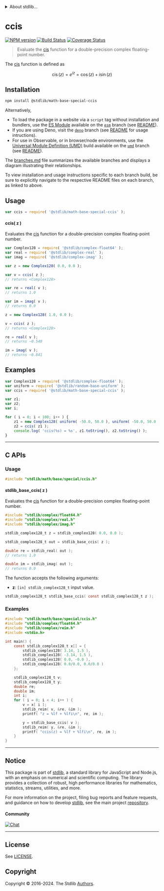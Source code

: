 <!--

@license Apache-2.0

Copyright (c) 2018 The Stdlib Authors.

Licensed under the Apache License, Version 2.0 (the "License");
you may not use this file except in compliance with the License.
You may obtain a copy of the License at

   http://www.apache.org/licenses/LICENSE-2.0

Unless required by applicable law or agreed to in writing, software
distributed under the License is distributed on an "AS IS" BASIS,
WITHOUT WARRANTIES OR CONDITIONS OF ANY KIND, either express or implied.
See the License for the specific language governing permissions and
limitations under the License.

-->


<details>
  <summary>
    About stdlib...
  </summary>
  <p>We believe in a future in which the web is a preferred environment for numerical computation. To help realize this future, we've built stdlib. stdlib is a standard library, with an emphasis on numerical and scientific computation, written in JavaScript (and C) for execution in browsers and in Node.js.</p>
  <p>The library is fully decomposable, being architected in such a way that you can swap out and mix and match APIs and functionality to cater to your exact preferences and use cases.</p>
  <p>When you use stdlib, you can be absolutely certain that you are using the most thorough, rigorous, well-written, studied, documented, tested, measured, and high-quality code out there.</p>
  <p>To join us in bringing numerical computing to the web, get started by checking us out on <a href="https://github.com/stdlib-js/stdlib">GitHub</a>, and please consider <a href="https://opencollective.com/stdlib">financially supporting stdlib</a>. We greatly appreciate your continued support!</p>
</details>

# ccis

[![NPM version][npm-image]][npm-url] [![Build Status][test-image]][test-url] [![Coverage Status][coverage-image]][coverage-url] <!-- [![dependencies][dependencies-image]][dependencies-url] -->

> Evaluate the [cis][cis] function for a double-precision complex floating-point number.

<section class="intro">

The [cis][cis] function is defined as

<!-- <equation class="equation" label="eq:cis_function" align="center" raw="\operatorname{cis}(z) = e^{iz} = \cos(z) + i \sin(z)" alt="cis function"> -->

```math
\mathop{\mathrm{cis}}(z) = e^{iz} = \cos(z) + i \sin(z)
```

<!-- <div class="equation" align="center" data-raw-text="\operatorname{cis}(z) = e^{iz} = \cos(z) + i \sin(z)" data-equation="eq:cis_function">
    <img src="https://cdn.jsdelivr.net/gh/stdlib-js/stdlib@d4edb68b52a6c646be5683023c5a24890300727f/lib/node_modules/@stdlib/math/base/special/ccis/docs/img/equation_cis_function.svg" alt="cis function">
    <br>
</div> -->

<!-- </equation> -->

</section>

<!-- /.intro -->

<section class="installation">

## Installation

```bash
npm install @stdlib/math-base-special-ccis
```

Alternatively,

-   To load the package in a website via a `script` tag without installation and bundlers, use the [ES Module][es-module] available on the [`esm`][esm-url] branch (see [README][esm-readme]).
-   If you are using Deno, visit the [`deno`][deno-url] branch (see [README][deno-readme] for usage intructions).
-   For use in Observable, or in browser/node environments, use the [Universal Module Definition (UMD)][umd] build available on the [`umd`][umd-url] branch (see [README][umd-readme]).

The [branches.md][branches-url] file summarizes the available branches and displays a diagram illustrating their relationships.

To view installation and usage instructions specific to each branch build, be sure to explicitly navigate to the respective README files on each branch, as linked to above.

</section>

<section class="usage">

## Usage

```javascript
var ccis = require( '@stdlib/math-base-special-ccis' );
```

#### ccis( z )

Evaluates the [cis][cis] function for a double-precision complex floating-point number.

```javascript
var Complex128 = require( '@stdlib/complex-float64' );
var real = require( '@stdlib/complex-real' );
var imag = require( '@stdlib/complex-imag' );

var z = new Complex128( 0.0, 0.0 );

var v = ccis( z );
// returns <Complex128>

var re = real( v );
// returns 1.0

var im = imag( v );
// returns 0.0

z = new Complex128( 1.0, 0.0 );

v = ccis( z );
// returns <Complex128>

re = real( v );
// returns ~0.540

im = imag( v );
// returns ~0.841
```

</section>

<!-- /.usage -->

<section class="examples">

## Examples

<!-- eslint no-undef: "error" -->

```javascript
var Complex128 = require( '@stdlib/complex-float64' );
var uniform = require( '@stdlib/random-base-uniform' );
var ccis = require( '@stdlib/math-base-special-ccis' );

var z1;
var z2;
var i;

for ( i = 0; i < 100; i++ ) {
    z1 = new Complex128( uniform( -50.0, 50.0 ), uniform( -50.0, 50.0 ) );
    z2 = ccis( z1 );
    console.log( 'ccis(%s) = %s', z1.toString(), z2.toString() );
}
```

</section>

<!-- /.examples -->

<!-- C interface documentation. -->

* * *

<section class="c">

## C APIs

<!-- Section to include introductory text. Make sure to keep an empty line after the intro `section` element and another before the `/section` close. -->

<section class="intro">

</section>

<!-- /.intro -->

<!-- C usage documentation. -->

<section class="usage">

### Usage

```c
#include "stdlib/math/base/special/ccis.h"
```

#### stdlib_base_ccis( z )

Evaluates the [cis][cis] function for a double-precision complex floating-point number.

```c
#include "stdlib/complex/float64.h"
#include "stdlib/complex/real.h"
#include "stdlib/complex/imag.h"

stdlib_complex128_t z = stdlib_complex128( 0.0, 0.0 );

stdlib_complex128_t out = stdlib_base_ccis( z );

double re = stdlib_real( out );
// returns 1.0

double im = stdlib_imag( out );
// returns 0.0
```

The function accepts the following arguments:

-   **z**: `[in] stdlib_complex128_t` input value.

```c
stdlib_complex128_t stdlib_base_ccis( const stdlib_complex128_t z );
```

</section>

<!-- /.usage -->

<!-- C API usage notes. Make sure to keep an empty line after the `section` element and another before the `/section` close. -->

<section class="notes">

</section>

<!-- /.notes -->

<!-- C API usage examples. -->

<section class="examples">

### Examples

```c
#include "stdlib/math/base/special/ccis.h"
#include "stdlib/complex/float64.h"
#include "stdlib/complex/reim.h"
#include <stdio.h>

int main() {
    const stdlib_complex128_t x[] = {
        stdlib_complex128( 3.14, 1.5 ),
        stdlib_complex128( -3.14, 1.5 ),
        stdlib_complex128( 0.0, -0.0 ),
        stdlib_complex128( 0.0/0.0, 0.0/0.0 )
    };

    stdlib_complex128_t v;
    stdlib_complex128_t y;
    double re;
    double im;
    int i;
    for ( i = 0; i < 4; i++ ) {
        v = x[ i ];
        stdlib_reim( v, &re, &im );
        printf( "z = %lf + %lfi\n", re, im );

        y = stdlib_base_ccis( v );
        stdlib_reim( y, &re, &im );
        printf( "ccis(z) = %lf + %lfi\n", re, im );
    }
}
```

</section>

<!-- /.examples -->

</section>

<!-- /.c -->

<!-- Section for related `stdlib` packages. Do not manually edit this section, as it is automatically populated. -->

<section class="related">

</section>

<!-- /.related -->

<!-- Section for all links. Make sure to keep an empty line after the `section` element and another before the `/section` close. -->


<section class="main-repo" >

* * *

## Notice

This package is part of [stdlib][stdlib], a standard library for JavaScript and Node.js, with an emphasis on numerical and scientific computing. The library provides a collection of robust, high performance libraries for mathematics, statistics, streams, utilities, and more.

For more information on the project, filing bug reports and feature requests, and guidance on how to develop [stdlib][stdlib], see the main project [repository][stdlib].

#### Community

[![Chat][chat-image]][chat-url]

---

## License

See [LICENSE][stdlib-license].


## Copyright

Copyright &copy; 2016-2024. The Stdlib [Authors][stdlib-authors].

</section>

<!-- /.stdlib -->

<!-- Section for all links. Make sure to keep an empty line after the `section` element and another before the `/section` close. -->

<section class="links">

[npm-image]: http://img.shields.io/npm/v/@stdlib/math-base-special-ccis.svg
[npm-url]: https://npmjs.org/package/@stdlib/math-base-special-ccis

[test-image]: https://github.com/stdlib-js/math-base-special-ccis/actions/workflows/test.yml/badge.svg?branch=v0.2.0
[test-url]: https://github.com/stdlib-js/math-base-special-ccis/actions/workflows/test.yml?query=branch:v0.2.0

[coverage-image]: https://img.shields.io/codecov/c/github/stdlib-js/math-base-special-ccis/main.svg
[coverage-url]: https://codecov.io/github/stdlib-js/math-base-special-ccis?branch=main

<!--

[dependencies-image]: https://img.shields.io/david/stdlib-js/math-base-special-ccis.svg
[dependencies-url]: https://david-dm.org/stdlib-js/math-base-special-ccis/main

-->

[chat-image]: https://img.shields.io/gitter/room/stdlib-js/stdlib.svg
[chat-url]: https://app.gitter.im/#/room/#stdlib-js_stdlib:gitter.im

[stdlib]: https://github.com/stdlib-js/stdlib

[stdlib-authors]: https://github.com/stdlib-js/stdlib/graphs/contributors

[umd]: https://github.com/umdjs/umd
[es-module]: https://developer.mozilla.org/en-US/docs/Web/JavaScript/Guide/Modules

[deno-url]: https://github.com/stdlib-js/math-base-special-ccis/tree/deno
[deno-readme]: https://github.com/stdlib-js/math-base-special-ccis/blob/deno/README.md
[umd-url]: https://github.com/stdlib-js/math-base-special-ccis/tree/umd
[umd-readme]: https://github.com/stdlib-js/math-base-special-ccis/blob/umd/README.md
[esm-url]: https://github.com/stdlib-js/math-base-special-ccis/tree/esm
[esm-readme]: https://github.com/stdlib-js/math-base-special-ccis/blob/esm/README.md
[branches-url]: https://github.com/stdlib-js/math-base-special-ccis/blob/main/branches.md

[stdlib-license]: https://raw.githubusercontent.com/stdlib-js/math-base-special-ccis/main/LICENSE

[cis]: https://en.wikipedia.org/wiki/Cis_%28mathematics%29

</section>

<!-- /.links -->

